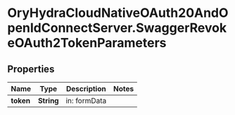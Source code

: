 # OryHydraCloudNativeOAuth20AndOpenIdConnectServer.SwaggerRevokeOAuth2TokenParameters

## Properties
Name | Type | Description | Notes
------------ | ------------- | ------------- | -------------
**token** | **String** | in: formData | 


